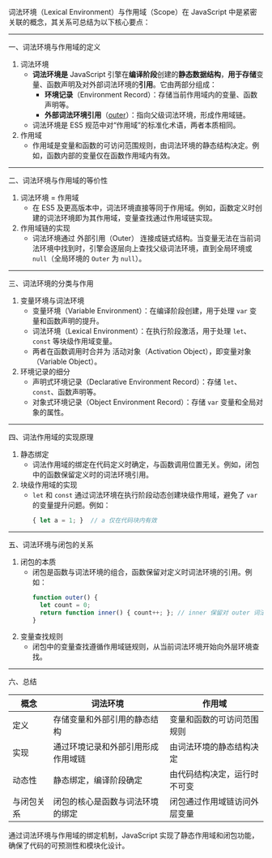 
词法环境（Lexical Environment）与作用域（Scope）在 JavaScript 中是紧密关联的概念，其关系可总结为以下核心要点：

---
 一、词法环境与作用域的定义
1. 词法环境  
   - **词法环境是** JavaScript 引擎在**编译阶段**创建的**静态数据结构**，**用于存储**变量、函数声明及对外部词法环境的**引用**。它由两部分组成：  
     - **环境记录**（Environment Record）：存储当前作用域内的变量、函数声明等。  
     - **外部词法环境引用**（[outer](00-前端/00-核心/JavaScript/核心概念/执行模型/词法环境-outer.md)）：指向父级词法环境，形成作用域链。  
   - 词法环境是 ES5 规范中对“作用域”的标准化术语，两者本质相同。
2. 作用域  
   - 作用域是变量和函数的可访问范围规则，由词法环境的静态结构决定。例如，函数内部的变量仅在函数作用域内有效。
---
 二、词法环境与作用域的等价性
1. 词法环境 = 作用域  
   - 在 ES5 及更高版本中，词法环境直接等同于作用域。例如，函数定义时创建的词法环境即为其作用域，变量查找通过作用域链实现。
2. 作用域链的实现  
   - 词法环境通过 外部引用（Outer） 连接成链式结构。当变量无法在当前词法环境中找到时，引擎会逐层向上查找父级词法环境，直到全局环境或 `null`（全局环境的 `Outer` 为 `null`）。
---
 三、词法环境的分类与作用
1. 变量环境与词法环境  
   - 变量环境（Variable Environment）：在编译阶段创建，用于处理 `var` 变量和函数声明的提升。  
   - 词法环境（Lexical Environment）：在执行阶段激活，用于处理 `let`、`const` 等块级作用域变量。  
   - 两者在函数调用时合并为 活动对象（Activation Object），即变量对象（Variable Object）。
2. 环境记录的细分  
   - 声明式环境记录（Declarative Environment Record）：存储 `let`、`const`、函数声明等。  
   - 对象式环境记录（Object Environment Record）：存储 `var` 变量和全局对象的属性。
---
 四、词法作用域的实现原理
1. 静态绑定  
   - 词法作用域的绑定在代码定义时确定，与函数调用位置无关。例如，闭包中的函数保留定义时的词法环境引用。
2. 块级作用域的实现  
   - `let` 和 `const` 通过词法环境在执行阶段动态创建块级作用域，避免了 `var` 的变量提升问题。例如：
     ```javascript
     { let a = 1; }  // a 仅在代码块内有效
     ```
---
 五、词法环境与闭包的关系
1. 闭包的本质  
   - 闭包是函数与词法环境的组合，函数保留对定义时词法环境的引用。例如：
     ```javascript
     function outer() {
       let count = 0;
       return function inner() { count++; }; // inner 保留对 outer 词法环境的引用
     }
     ```
2. 变量查找规则  
   - 闭包中的变量查找遵循作用域链规则，从当前词法环境开始向外层环境查找。
---
 六、总结
 
| 概念       | 词法环境                          | 作用域                     |
|----------------|-------------------------------------|------------------------------|
| 定义       | 存储变量和外部引用的静态结构           | 变量和函数的可访问范围规则      |
| 实现       | 通过环境记录和外部引用形成作用域链       | 由词法环境的静态结构决定        |
| 动态性     | 静态绑定，编译阶段确定                 | 由代码结构决定，运行时不可变     |
| 与闭包关系 | 闭包的核心是函数与词法环境的绑定         | 闭包通过作用域链访问外层变量     |
通过词法环境与作用域的绑定机制，JavaScript 实现了静态作用域和闭包功能，确保了代码的可预测性和模块化设计。
